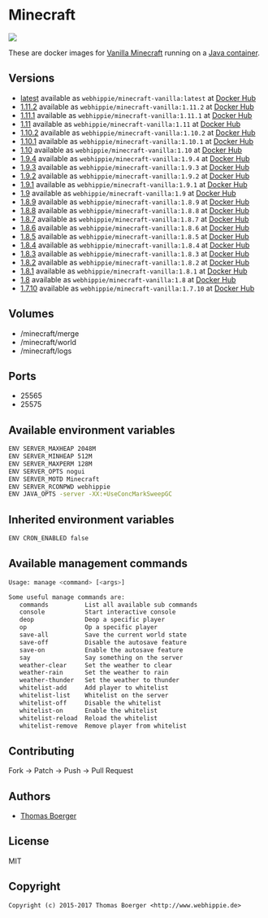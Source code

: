 # Minecraft

[![](https://images.microbadger.com/badges/image/webhippie/minecraft-vanilla:1.8.3.svg)](https://microbadger.com/images/webhippie/minecraft-vanilla:1.8.3 "Get your own image badge on microbadger.com")

These are docker images for [Vanilla Minecraft](https://minecraft.net) running on a [Java container](https://registry.hub.docker.com/u/webhippie/java/).


## Versions

* [latest](https://github.com/dockhippie/minecraft-vanilla/tree/master) available as ```webhippie/minecraft-vanilla:latest``` at [Docker Hub](https://registry.hub.docker.com/u/webhippie/minecraft-vanilla/)
* [1.11.2](https://github.com/dockhippie/minecraft-vanilla/tree/1.11.2) available as ```webhippie/minecraft-vanilla:1.11.2``` at [Docker Hub](https://registry.hub.docker.com/u/webhippie/minecraft-vanilla/)
* [1.11.1](https://github.com/dockhippie/minecraft-vanilla/tree/1.11.1) available as ```webhippie/minecraft-vanilla:1.11.1``` at [Docker Hub](https://registry.hub.docker.com/u/webhippie/minecraft-vanilla/)
* [1.11](https://github.com/dockhippie/minecraft-vanilla/tree/1.11) available as ```webhippie/minecraft-vanilla:1.11``` at [Docker Hub](https://registry.hub.docker.com/u/webhippie/minecraft-vanilla/)
* [1.10.2](https://github.com/dockhippie/minecraft-vanilla/tree/1.10.2) available as ```webhippie/minecraft-vanilla:1.10.2``` at [Docker Hub](https://registry.hub.docker.com/u/webhippie/minecraft-vanilla/)
* [1.10.1](https://github.com/dockhippie/minecraft-vanilla/tree/1.10.1) available as ```webhippie/minecraft-vanilla:1.10.1``` at [Docker Hub](https://registry.hub.docker.com/u/webhippie/minecraft-vanilla/)
* [1.10](https://github.com/dockhippie/minecraft-vanilla/tree/1.10) available as ```webhippie/minecraft-vanilla:1.10``` at [Docker Hub](https://registry.hub.docker.com/u/webhippie/minecraft-vanilla/)
* [1.9.4](https://github.com/dockhippie/minecraft-vanilla/tree/1.9.4) available as ```webhippie/minecraft-vanilla:1.9.4``` at [Docker Hub](https://registry.hub.docker.com/u/webhippie/minecraft-vanilla/)
* [1.9.3](https://github.com/dockhippie/minecraft-vanilla/tree/1.9.3) available as ```webhippie/minecraft-vanilla:1.9.3``` at [Docker Hub](https://registry.hub.docker.com/u/webhippie/minecraft-vanilla/)
* [1.9.2](https://github.com/dockhippie/minecraft-vanilla/tree/1.9.2) available as ```webhippie/minecraft-vanilla:1.9.2``` at [Docker Hub](https://registry.hub.docker.com/u/webhippie/minecraft-vanilla/)
* [1.9.1](https://github.com/dockhippie/minecraft-vanilla/tree/1.9.1) available as ```webhippie/minecraft-vanilla:1.9.1``` at [Docker Hub](https://registry.hub.docker.com/u/webhippie/minecraft-vanilla/)
* [1.9](https://github.com/dockhippie/minecraft-vanilla/tree/1.9) available as ```webhippie/minecraft-vanilla:1.9``` at [Docker Hub](https://registry.hub.docker.com/u/webhippie/minecraft-vanilla/)
* [1.8.9](https://github.com/dockhippie/minecraft-vanilla/tree/1.8.9) available as ```webhippie/minecraft-vanilla:1.8.9``` at [Docker Hub](https://registry.hub.docker.com/u/webhippie/minecraft-vanilla/)
* [1.8.8](https://github.com/dockhippie/minecraft-vanilla/tree/1.8.8) available as ```webhippie/minecraft-vanilla:1.8.8``` at [Docker Hub](https://registry.hub.docker.com/u/webhippie/minecraft-vanilla/)
* [1.8.7](https://github.com/dockhippie/minecraft-vanilla/tree/1.8.7) available as ```webhippie/minecraft-vanilla:1.8.7``` at [Docker Hub](https://registry.hub.docker.com/u/webhippie/minecraft-vanilla/)
* [1.8.6](https://github.com/dockhippie/minecraft-vanilla/tree/1.8.6) available as ```webhippie/minecraft-vanilla:1.8.6``` at [Docker Hub](https://registry.hub.docker.com/u/webhippie/minecraft-vanilla/)
* [1.8.5](https://github.com/dockhippie/minecraft-vanilla/tree/1.8.5) available as ```webhippie/minecraft-vanilla:1.8.5``` at [Docker Hub](https://registry.hub.docker.com/u/webhippie/minecraft-vanilla/)
* [1.8.4](https://github.com/dockhippie/minecraft-vanilla/tree/1.8.4) available as ```webhippie/minecraft-vanilla:1.8.4``` at [Docker Hub](https://registry.hub.docker.com/u/webhippie/minecraft-vanilla/)
* [1.8.3](https://github.com/dockhippie/minecraft-vanilla/tree/1.8.3) available as ```webhippie/minecraft-vanilla:1.8.3``` at [Docker Hub](https://registry.hub.docker.com/u/webhippie/minecraft-vanilla/)
* [1.8.2](https://github.com/dockhippie/minecraft-vanilla/tree/1.8.2) available as ```webhippie/minecraft-vanilla:1.8.2``` at [Docker Hub](https://registry.hub.docker.com/u/webhippie/minecraft-vanilla/)
* [1.8.1](https://github.com/dockhippie/minecraft-vanilla/tree/1.8.1) available as ```webhippie/minecraft-vanilla:1.8.1``` at [Docker Hub](https://registry.hub.docker.com/u/webhippie/minecraft-vanilla/)
* [1.8](https://github.com/dockhippie/minecraft-vanilla/tree/1.8) available as ```webhippie/minecraft-vanilla:1.8``` at [Docker Hub](https://registry.hub.docker.com/u/webhippie/minecraft-vanilla/)
* [1.7.10](https://github.com/dockhippie/minecraft-vanilla/tree/1.7.10) available as ```webhippie/minecraft-vanilla:1.7.10``` at [Docker Hub](https://registry.hub.docker.com/u/webhippie/minecraft-vanilla/)


## Volumes

* /minecraft/merge
* /minecraft/world
* /minecraft/logs


## Ports

* 25565
* 25575


## Available environment variables

```bash
ENV SERVER_MAXHEAP 2048M
ENV SERVER_MINHEAP 512M
ENV SERVER_MAXPERM 128M
ENV SERVER_OPTS nogui
ENV SERVER_MOTD Minecraft
ENV SERVER_RCONPWD webhippie
ENV JAVA_OPTS -server -XX:+UseConcMarkSweepGC
```


## Inherited environment variables

```bash
ENV CRON_ENABLED false
```


## Available management commands

```bash
Usage: manage <command> [<args>]

Some useful manage commands are:
   commands          List all available sub commands
   console           Start interactive console
   deop              Deop a specific player
   op                Op a specific player
   save-all          Save the current world state
   save-off          Disable the autosave feature
   save-on           Enable the autosave feature
   say               Say something on the server
   weather-clear     Set the weather to clear
   weather-rain      Set the weather to rain
   weather-thunder   Set the weather to thunder
   whitelist-add     Add player to whitelist
   whitelist-list    Whitelist on the server
   whitelist-off     Disable the whitelist
   whitelist-on      Enable the whitelist
   whitelist-reload  Reload the whitelist
   whitelist-remove  Remove player from whitelist
```


## Contributing

Fork -> Patch -> Push -> Pull Request


## Authors

* [Thomas Boerger](https://github.com/tboerger)


## License

MIT


## Copyright

```
Copyright (c) 2015-2017 Thomas Boerger <http://www.webhippie.de>
```
